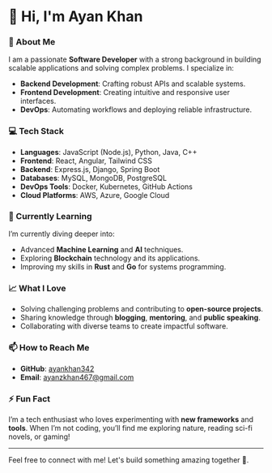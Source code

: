 # 👋 Hi, I'm Ayan Khan

### 🚀 About Me
I am a passionate **Software Developer** with a strong background in building scalable applications and solving complex problems. I specialize in:
- **Backend Development**: Crafting robust APIs and scalable systems.
- **Frontend Development**: Creating intuitive and responsive user interfaces.
- **DevOps**: Automating workflows and deploying reliable infrastructure.

### 💻 Tech Stack
- **Languages**: JavaScript (Node.js), Python, Java, C++
- **Frontend**: React, Angular, Tailwind CSS
- **Backend**: Express.js, Django, Spring Boot
- **Databases**: MySQL, MongoDB, PostgreSQL
- **DevOps Tools**: Docker, Kubernetes, GitHub Actions
- **Cloud Platforms**: AWS, Azure, Google Cloud

### 🌱 Currently Learning
I’m currently diving deeper into:
- Advanced **Machine Learning** and **AI** techniques.
- Exploring **Blockchain** technology and its applications.
- Improving my skills in **Rust** and **Go** for systems programming.

### 📈 What I Love
- Solving challenging problems and contributing to **open-source projects**.
- Sharing knowledge through **blogging**, **mentoring**, and **public speaking**.
- Collaborating with diverse teams to create impactful software.

### 📫 How to Reach Me
- **GitHub**: [ayankhan342](https://github.com/ayankhan342)
- **Email**: ayanzkhan467@gmail.com

### ⚡ Fun Fact
I’m a tech enthusiast who loves experimenting with **new frameworks** and **tools**. When I’m not coding, you’ll find me exploring nature, reading sci-fi novels, or gaming!

---

Feel free to connect with me! Let's build something amazing together 🌟.
<!--
**ayankhan342/ayankhan342** is a ✨ _special_ ✨ repository because its `README.md` (this file) appears on your GitHub profile.

Here are some ideas to get you started:

- 🔭 I’m currently working on ...
- 🌱 I’m currently learning ...
- 👯 I’m looking to collaborate on ...
- 🤔 I’m looking for help with ...
- 💬 Ask me about ...
- 📫 How to reach me: ...
- 😄 Pronouns: ...
- ⚡ Fun fact: ...
-->
